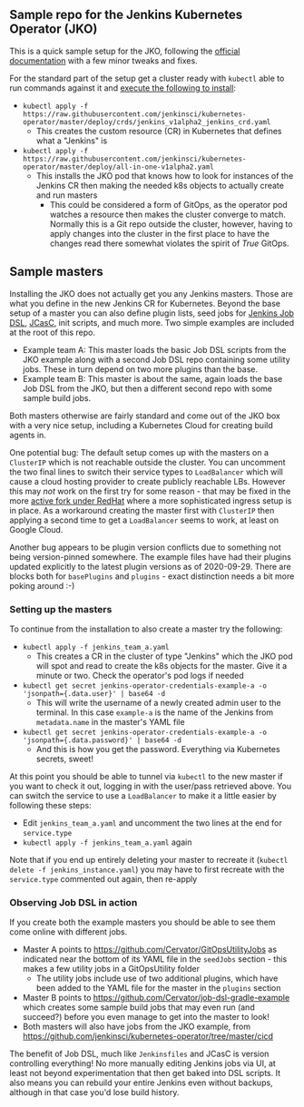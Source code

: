 ## Sample repo for the Jenkins Kubernetes Operator (JKO)

This is a quick sample setup for the JKO, following the [official documentation](https://jenkinsci.github.io/kubernetes-operator/docs/) with a few minor tweaks and fixes.

For the standard part of the setup get a cluster ready with `kubectl` able to run commands against it and [execute the following to install](https://jenkinsci.github.io/kubernetes-operator/docs/installation/):

* `kubectl apply -f https://raw.githubusercontent.com/jenkinsci/kubernetes-operator/master/deploy/crds/jenkins_v1alpha2_jenkins_crd.yaml`
  * This creates the custom resource (CR) in Kubernetes that defines what a "Jenkins" is
* `kubectl apply -f https://raw.githubusercontent.com/jenkinsci/kubernetes-operator/master/deploy/all-in-one-v1alpha2.yaml`
  * This installs the JKO pod that knows how to look for instances of the Jenkins CR then making the needed k8s objects to actually create and run masters
    * This could be considered a form of GitOps, as the operator pod watches a resource then makes the cluster converge to match. Normally this is a Git repo outside the cluster, however, having to apply changes into the cluster in the first place to have the changes read there somewhat violates the spirit of _True_ GitOps.

## Sample masters

Installing the JKO does not actually get you any Jenkins masters. Those are what you define in the new Jenkins CR for Kubernetes. Beyond the base setup of a master you can also define plugin lists, seed jobs for [Jenkins Job DSL](https://github.com/jenkinsci/job-dsl-plugin, ), [JCasC](https://github.com/jenkinsci/configuration-as-code-plugin), init scripts, and much more. Two simple examples are included at the root of this repo.

* Example team A: This master loads the basic Job DSL scripts from the JKO example along with a second Job DSL repo containing some utility jobs. These in turn depend on two more plugins than the base.
* Example team B: This master is about the same, again loads the base Job DSL from the JKO, but then a different second repo with some sample build jobs.

Both masters otherwise are fairly standard and come out of the JKO box with a very nice setup, including a Kubernetes Cloud for creating build agents in.

One potential bug: The default setup comes up with the masters on a `ClusterIP` which is not reachable outside the cluster. You can uncomment the two final lines to switch their service types to `LoadBalancer` which will cause a cloud hosting provider to create publicly reachable LBs. However this may _not_ work on the first try for some reason - that may be fixed in the more [active fork under RedHat](https://github.com/redhat-developer/jenkins-operator) where a more sophisticated ingress setup is in place. As a workaround creating the master first with `ClusterIP` then applying a second time to get a `LoadBalancer` seems to work, at least on Google Cloud.

Another bug appears to be plugin version conflicts due to something not being version-pinned somewhere. The example files have had their plugins updated explicitly to the latest plugin versions as of 2020-09-29. There are blocks both for `basePlugins` and `plugins` - exact distinction needs a bit more poking around :-)

### Setting up the masters

To continue from the installation to also create a master try the following:

* `kubectl apply -f jenkins_team_a.yaml`
  * This creates a CR in the cluster of type "Jenkins" which the JKO pod will spot and read to create the k8s objects for the master. Give it a minute or two. Check the operator's pod logs if needed
* `kubectl get secret jenkins-operator-credentials-example-a -o 'jsonpath={.data.user}' | base64 -d`
  * This will write the username of a newly created admin user to the terminal. In this case `example-a` is the name of the Jenkins from `metadata.name` in the master's YAML file
* `kubectl get secret jenkins-operator-credentials-example-a -o 'jsonpath={.data.password}' | base64 -d`
  * And this is how you get the password. Everything via Kubernetes secrets, sweet!

At this point you should be able to tunnel via `kubectl` to the new master if you want to check it out, logging in with the user/pass retrieved above. You can switch the service to use a `LoadBalancer` to make it a little easier by following these steps:

* Edit `jenkins_team_a.yaml` and uncomment the two lines at the end for `service.type`
* `kubectl apply -f jenkins_team_a.yaml` again

Note that if you end up entirely deleting your master to recreate it (`kubectl delete -f jenkins_instance.yaml`) you may have to first recreate with the `service.type` commented out again, then re-apply

### Observing Job DSL in action

If you create both the example masters you should be able to see them come online with different jobs.

* Master A points to https://github.com/Cervator/GitOpsUtilityJobs as indicated near the bottom of its YAML file in the `seedJobs` section - this makes a few utility jobs in a GitOpsUtility folder
  * The utility jobs include use of two additional plugins, which have been added to the YAML file for the master in the `plugins` section
* Master B points to https://github.com/Cervator/job-dsl-gradle-example which creates some sample build jobs that may even run (and succeed?) before you even manage to get into the master to look!
* Both masters will also have jobs from the JKO example, from https://github.com/jenkinsci/kubernetes-operator/tree/master/cicd

The benefit of Job DSL, much like `Jenkinsfiles` and JCasC is version controlling everything! No more manually editing Jenkins jobs via UI, at least not beyond experimentation that then get baked into DSL scripts. It also means you can rebuild your entire Jenkins even without backups, although in that case you'd lose build history.
